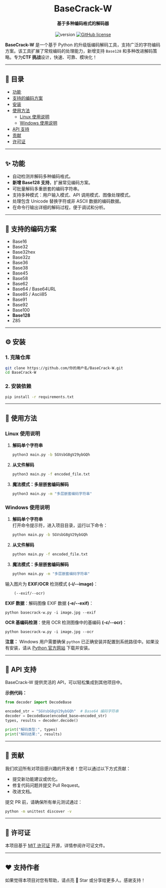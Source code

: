 <h1 align="center">BaseCrack-W</h1>  
<h4 align="center">基于多种编码格式的解码器</h4>  
<p align="center">  
    <img src="https://img.shields.io/badge/version-1.0-green.svg" title="version" alt="version">  
    <a href="https://github.com/你的用户名/BaseCrack-W/blob/master/LICENSE"><img alt="GitHub license" src="https://img.shields.io/github/license/你的用户名/BaseCrack-W.svg"></a>  
</p>  

**BaseCrack-W** 是一个基于 Python 的升级版编码解码工具，支持广泛的字符编码方案。该工具扩展了常规编码的处理能力，新增支持 `Base128` 和多种改进解码策略。专为**CTF 挑战**设计，快速、可靠、模块化！  

---  

## 📑 **目录**  

- [功能](#功能)  
- [支持的编码方案](#支持的编码方案)  
- [安装](#安装)  
- [使用方法](#使用方法)  
    - [Linux 使用说明](#linux-使用说明)  
    - [Windows 使用说明](#windows-使用说明)  
- [API 支持](#api-支持)  
- [贡献](#贡献)  
- [许可证](#许可证)  

---  

## ✨ **功能**  

- 自动检测并解码多种编码格式。  
- **新增 Base128 支持**，扩展常见编码方案。  
- 可批量解码多重嵌套的编码字符串。  
- 支持多种模式：用户输入模式、API 调用模式、图像处理模式。  
- 处理包含 Unicode 替换字符或非 ASCII 数据的编码数据。  
- 在命令行输出详细的解码过程，便于调试和分析。  

---  

## 🔑 **支持的编码方案**  

- Base16  
- Base32  
- Base32hex  
- Base32z  
- Base36  
- Base38  
- Base45  
- Base58  
- Base62  
- Base64 / Base64URL  
- Base85 / Ascii85  
- Base91  
- Base92  
- Base100  
- **Base128**  
- Z85  

---  

## ⚙️ **安装**  

### **1. 克隆仓库**  
```bash  
git clone https://github.com/你的用户名/BaseCrack-W.git  
cd BaseCrack-W  
```  

### **2. 安装依赖**  
```bash  
pip install -r requirements.txt  
```  

---  

## 🚀 **使用方法**  

### **Linux 使用说明**  

1. **解码单个字符串**  
    ```bash  
    python3 main.py -b SGVsbG8gV29ybGQh  
    ```  

2. **从文件解码**  
    ```bash  
    python3 main.py -f encoded_file.txt  
    ```  

3. **魔法模式：多层嵌套编码解码**  
    ```bash  
    python3 main.py -m "多层嵌套编码字符串"  
    ```  

### **Windows 使用说明**  

1. **解码单个字符串**  
    打开命令提示符，进入项目目录，运行以下命令：  
    ```cmd  
    python main.py -b SGVsbG8gV29ybGQh  
    ```  

2. **从文件解码**  
    ```cmd  
    python main.py -f encoded_file.txt  
    ```  

3. **魔法模式：多层嵌套编码解码**  
    ```cmd  
    python main.py -m "多层嵌套编码字符串"  
    ```  

输入图片为 **EXIF/OCR** 检测模式 **(-i/--image)**：

        (--exif/--ocr)

**EXIF 数据**：解码图像 EXIF 数据 **(-e/--exif)**：

    python basecrack-w.py -i image.jpg --exif

**OCR 基编码检测**：使用 OCR 检测图像中的基编码 **(-c/--ocr)**：

    python basecrack-w.py -i image.jpg --ocr


**注意：** Windows 用户需要确保 `python` 已正确安装并配置到系统路径中。如果没有安装，请从 [Python 官方网站](https://www.python.org/downloads/) 下载并安装。  

---  

## 📜 **API 支持**  

BaseCrack-W 提供灵活的 API，可以轻松集成到其他项目中。  

**示例代码：**  
```python  
from decoder import DecodeBase  

encoded_str = "SGVsbG8gV29ybGQh"  # Base64 编码字符串  
decoder = DecodeBase(encoded_base=encoded_str)  
types, results = decoder.decode()  

print("解码类型:", types)  
print("解码结果:", results)  
```  

---  

## 🤝 **贡献**  

我们欢迎所有对项目感兴趣的开发者！您可以通过以下方式贡献：  
- 提交新功能建议或优化。  
- 修复代码问题并提交 Pull Request。  
- 改进文档。  

提交 PR 前，请确保所有单元测试通过：  
```bash  
python -m unittest discover -v  
```  

---  

## 📜 **许可证**  

本项目基于 [MIT 许可证](./LICENSE) 开源，详情参阅许可证文件。  

---  

## ❤️ **支持作者**  

如果觉得本项目对您有帮助，请点亮 🌟 Star 或分享给更多人。感谢支持！  